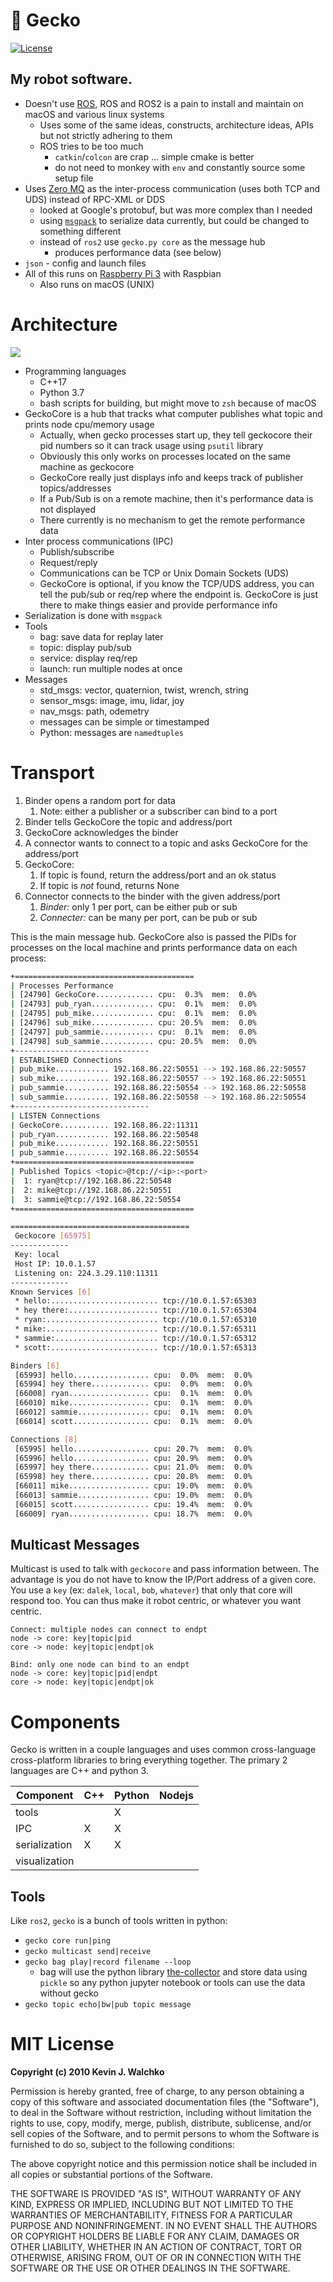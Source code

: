 # :lizard: Gecko

[![License](https://img.shields.io/pypi/l/pygecko.svg)](https://pypi.python.org/pypi/pygecko/)

## My robot software.

- Doesn't use [ROS](http://ros.org), ROS and ROS2 is a pain to install and maintain
on macOS and various linux systems
    - Uses some of the same ideas, constructs, architecture ideas, APIs but
    not strictly adhering to them
    - ROS tries to be too much
        - `catkin`/`colcon` are crap ... simple cmake is better
        - do not need to monkey with `env` and constantly source some setup file
- Uses [Zero MQ](http://http://zeromq.org/) as the inter-process communication
(uses both TCP and UDS) instead of RPC-XML or DDS
    - looked at Google's protobuf, but was more complex than I needed
    - using [`msgpack`](https://msgpack.org/index.html) to serialize data currently,
    but could be changed to something different  
    - instead of `ros2` use `gecko.py core` as the message hub
        - produces performance data (see below)
- `json` - config and launch files
- All of this runs on [Raspberry Pi 3](http://www.raspberrypi.org) with Raspbian
    - Also runs on macOS (UNIX)

# Architecture

![](docs/multiprocess-4.png)

- Programming languages
    - C++17
    - Python 3.7
    - bash scripts for building, but might move to `zsh` because of macOS
- GeckoCore is a hub that tracks what computer publishes what topic and prints
node cpu/memory usage
    - Actually, when gecko processes start up, they tell geckocore their pid
    numbers so it can track usage using `psutil` library
    - Obviously this only works on processes located on the same machine as geckocore
    - GeckoCore really just displays info and keeps track of publisher topics/addresses
    - If a Pub/Sub is on a remote machine, then it's performance data is not displayed
    - There currently is no mechanism to get the remote performance data
- Inter process communications (IPC)
    - Publish/subscribe
    - Request/reply
    - Communications can be TCP or Unix Domain Sockets (UDS)
    - GeckoCore is optional, if you know the TCP/UDS address, you can tell the
    pub/sub or req/rep where the endpoint is. GeckoCore is just there to make
    things easier and provide performance info
- Serialization is done with `msgpack`
- Tools
    - bag: save data for replay later
    - topic: display pub/sub
    - service: display req/rep
    - launch: run multiple nodes at once
- Messages
    - std_msgs: vector, quaternion, twist, wrench, string
    - sensor_msgs: image, imu, lidar, joy
    - nav_msgs: path, odemetry
    - messages can be simple or timestamped
    - Python: messages are `namedtuples`

# Transport

1. Binder opens a random port for data
    1. Note: either a publisher or a subscriber can bind to a port
1. Binder tells GeckoCore the topic and address/port
1. GeckoCore acknowledges the binder
1. A connector wants to connect to a topic and asks GeckoCore for the address/port
1. GeckoCore:
    1. If topic is found, return the address/port and an ok status
    1. If topic is *not* found, returns None
1. Connector connects to the binder with the given address/port
    1. *Binder:* only 1 per port, can be either pub or sub
    1. *Connecter:* can be many per port, can be pub or sub

This is the main message hub. GeckoCore also is passed the PIDs for processes on the
local machine and prints performance data on each process:

```bash
+========================================
| Processes Performance
| [24790] GeckoCore............. cpu:  0.3%  mem:  0.0%
| [24793] pub_ryan.............. cpu:  0.1%  mem:  0.0%
| [24795] pub_mike.............. cpu:  0.1%  mem:  0.0%
| [24796] sub_mike.............. cpu: 20.5%  mem:  0.0%
| [24797] pub_sammie............ cpu:  0.1%  mem:  0.0%
| [24798] sub_sammie............ cpu: 20.5%  mem:  0.0%
+------------------------------
| ESTABLISHED Connections
| pub_mike............ 192.168.86.22:50551 --> 192.168.86.22:50557
| sub_mike............ 192.168.86.22:50557 --> 192.168.86.22:50551
| pub_sammie.......... 192.168.86.22:50554 --> 192.168.86.22:50558
| sub_sammie.......... 192.168.86.22:50558 --> 192.168.86.22:50554
+------------------------------
| LISTEN Connections
| GeckoCore........... 192.168.86.22:11311
| pub_ryan............ 192.168.86.22:50548
| pub_mike............ 192.168.86.22:50551
| pub_sammie.......... 192.168.86.22:50554
+========================================
| Published Topics <topic>@tcp://<ip>:<port>
|  1: ryan@tcp://192.168.86.22:50548
|  2: mike@tcp://192.168.86.22:50551
|  3: sammie@tcp://192.168.86.22:50554
+========================================
```

```bash
========================================
 Geckocore [65975]
-------------
 Key: local
 Host IP: 10.0.1.57
 Listening on: 224.3.29.110:11311
-------------
Known Services [6]
 * hello:........................ tcp://10.0.1.57:65303
 * hey there:.................... tcp://10.0.1.57:65304
 * ryan:......................... tcp://10.0.1.57:65310
 * mike:......................... tcp://10.0.1.57:65311
 * sammie:....................... tcp://10.0.1.57:65312
 * scott:........................ tcp://10.0.1.57:65313

Binders [6]
 [65993] hello................. cpu:  0.0%  mem:  0.0%
 [65994] hey there............. cpu:  0.0%  mem:  0.0%
 [66008] ryan.................. cpu:  0.1%  mem:  0.0%
 [66010] mike.................. cpu:  0.1%  mem:  0.0%
 [66012] sammie................ cpu:  0.1%  mem:  0.0%
 [66014] scott................. cpu:  0.1%  mem:  0.0%

Connections [8]
 [65995] hello................. cpu: 20.7%  mem:  0.0%
 [65996] hello................. cpu: 20.9%  mem:  0.0%
 [65997] hey there............. cpu: 21.0%  mem:  0.0%
 [65998] hey there............. cpu: 20.8%  mem:  0.0%
 [66011] mike.................. cpu: 19.0%  mem:  0.0%
 [66013] sammie................ cpu: 19.0%  mem:  0.0%
 [66015] scott................. cpu: 19.4%  mem:  0.0%
 [66009] ryan.................. cpu: 18.7%  mem:  0.0%
```

## Multicast Messages

Multicast is used to talk with `geckocore` and pass information between. The
advantage is you do not have to know the IP/Port address of a given core. You
use a `key` (ex: `dalek`, `local`, `bob`, `whatever`) that only that core will
respond too. You can thus make it robot centric, or whatever you want centric.

```
Connect: multiple nodes can connect to endpt
node -> core: key|topic|pid
core -> node: key|topic|endpt|ok

Bind: only one node can bind to an endpt
node -> core: key|topic|pid|endpt
core -> node: key|topic|endpt|ok
```

# Components

Gecko is written in a couple languages and uses common cross-language cross-platform
libraries to bring everything together. The primary 2 languages are C++ and
python 3.

| Component     | C++ | Python | Nodejs |
|---------------|-----|--------|--------|
| tools         |     | X      |        |
| IPC           | X   | X      |        |
| serialization | X   | X      |        |
| visualization |     |        |        |

## Tools

Like `ros2`, `gecko` is a bunch of tools written in python:

- `gecko core run|ping`
- `gecko multicast send|receive`
- `gecko bag play|record filename --loop`
    - bag will use the python library [the-collector](https://github.com/MomsFriendlyRobotCompany/the_collector)
    and store data using `pickle` so any python jupyter notebook or tools can
    use the data without gecko
- `gecko topic echo|bw|pub topic message`


# MIT License

**Copyright (c) 2010 Kevin J. Walchko**

Permission is hereby granted, free of charge, to any person obtaining a copy of
this software and associated documentation files (the "Software"), to deal in
the Software without restriction, including without limitation the rights to
use, copy, modify, merge, publish, distribute, sublicense, and/or sell copies
of the Software, and to permit persons to whom the Software is furnished to do
so, subject to the following conditions:

The above copyright notice and this permission notice shall be included in all
copies or substantial portions of the Software.

THE SOFTWARE IS PROVIDED "AS IS", WITHOUT WARRANTY OF ANY KIND, EXPRESS OR
IMPLIED, INCLUDING BUT NOT LIMITED TO THE WARRANTIES OF MERCHANTABILITY, FITNESS
FOR A PARTICULAR PURPOSE AND NONINFRINGEMENT. IN NO EVENT SHALL THE AUTHORS OR
COPYRIGHT HOLDERS BE LIABLE FOR ANY CLAIM, DAMAGES OR OTHER LIABILITY, WHETHER
IN AN ACTION OF CONTRACT, TORT OR OTHERWISE, ARISING FROM, OUT OF OR IN
    CONNECTION WITH THE SOFTWARE OR THE USE OR OTHER DEALINGS IN THE SOFTWARE.
